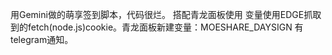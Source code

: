用Gemini做的萌享签到脚本，代码很烂。
搭配青龙面板使用
变量使用EDGE抓取到的fetch(node.js)cookie。青龙面板新建变量：MOESHARE_DAYSIGN
有telegram通知。
